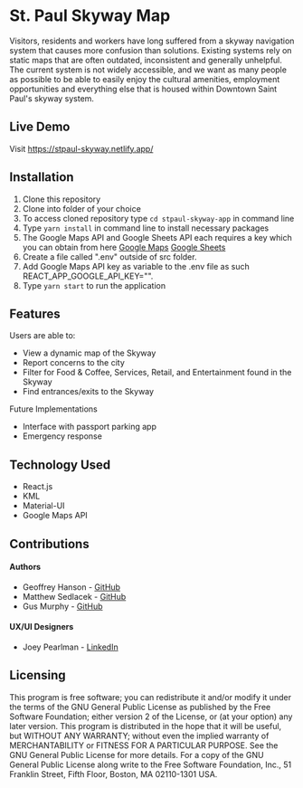 # St. Paul Skyway Map

Visitors, residents and workers have long suffered from a skyway navigation system that causes more confusion than solutions. Existing systems rely on static maps that are often outdated, inconsistent and generally unhelpful. The current system is not widely accessible, and we want as many people as possible to be able to easily enjoy the cultural amenities, employment opportunities and everything else that is housed within Downtown Saint Paul's skyway system.

## Live Demo

Visit https://stpaul-skyway.netlify.app/

## Installation

1. Clone this repository
2. Clone into folder of your choice
3. To access cloned repository type `cd stpaul-skyway-app` in command line
4. Type `yarn install` in command line to install necessary packages
5. The Google Maps API and Google Sheets API each requires a key which you can obtain from here [Google Maps](https://developers.google.com/maps/documentation/javascript/overview) [Google Sheets](https://developers.google.com/sheets/api)
6. Create a file called ".env" outside of src folder.
7. Add Google Maps API key as variable to the .env file as such REACT_APP_GOOGLE_API_KEY="<yourKey>".
8. Type `yarn start` to run the application

## Features

Users are able to:

- View a dynamic map of the Skyway
- Report concerns to the city
- Filter for Food & Coffee, Services, Retail, and Entertainment found in the Skyway
- Find entrances/exits to the Skyway

Future Implementations

- Interface with passport parking app
- Emergency response

## Technology Used

- React.js
- KML
- Material-UI
- Google Maps API

## Contributions

#### Authors

- Geoffrey Hanson - [GitHub](https://github.com/GeoffreyHanson)
- Matthew Sedlacek - [GitHub](https://github.com/matthewsedlacek)
- Gus Murphy - [GitHub](https://github.com/gusbmurphy)

#### UX/UI Designers

- Joey Pearlman - [LinkedIn](https://www.linkedin.com/in/joeypearlman/)

## Licensing

This program is free software; you can redistribute it and/or modify it under the terms of the GNU General Public License as published by the Free Software Foundation; either version 2 of the License, or (at your option) any later version.
This program is distributed in the hope that it will be useful, but WITHOUT ANY WARRANTY; without even the implied warranty of MERCHANTABILITY or FITNESS FOR A PARTICULAR PURPOSE. See the GNU General Public License for more details.
For a copy of the GNU General Public License along write to the Free Software Foundation, Inc., 51 Franklin Street, Fifth Floor, Boston, MA 02110-1301 USA.
